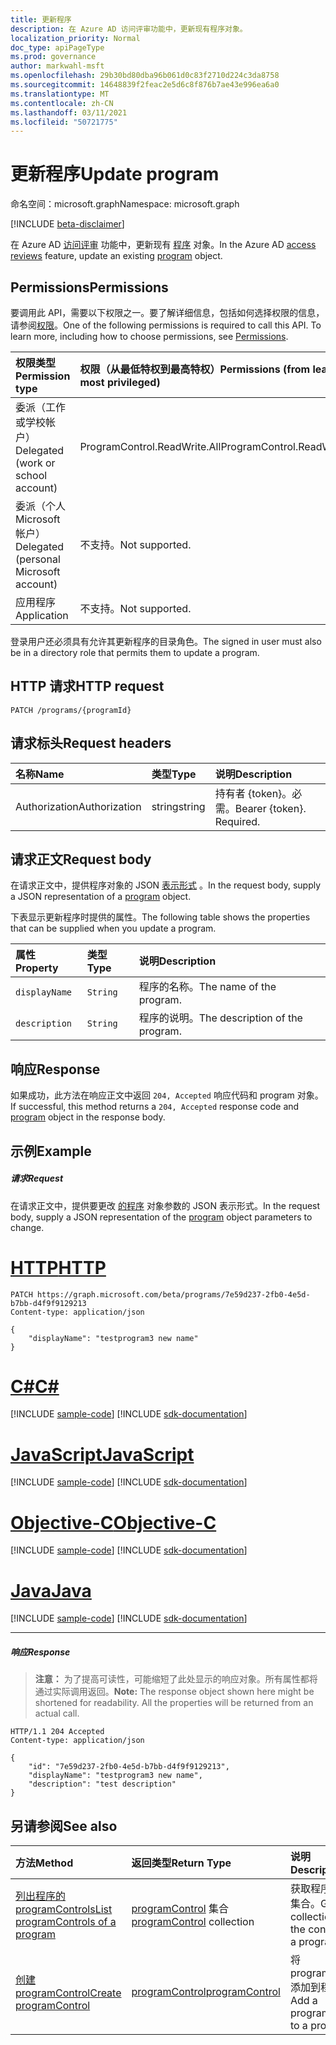 ```yaml
---
title: 更新程序
description: 在 Azure AD 访问评审功能中，更新现有程序对象。
localization_priority: Normal
doc_type: apiPageType
ms.prod: governance
author: markwahl-msft
ms.openlocfilehash: 29b30bd80dba96b061d0c83f2710d224c3da8758
ms.sourcegitcommit: 14648839f2feac2e5d6c8f876b7ae43e996ea6a0
ms.translationtype: MT
ms.contentlocale: zh-CN
ms.lasthandoff: 03/11/2021
ms.locfileid: "50721775"
---
```

# <a name="update-program"></a><span data-ttu-id="dafca-103">更新程序</span><span class="sxs-lookup"><span data-stu-id="dafca-103">Update program</span></span>

<span data-ttu-id="dafca-104">命名空间：microsoft.graph</span><span class="sxs-lookup"><span data-stu-id="dafca-104">Namespace: microsoft.graph</span></span>

[!INCLUDE [beta-disclaimer](../../includes/beta-disclaimer.md)]

<span data-ttu-id="dafca-105">在 Azure AD [访问评审](../resources/accessreviews-root.md) 功能中，更新现有 [程序](../resources/program.md) 对象。</span><span class="sxs-lookup"><span data-stu-id="dafca-105">In the Azure AD [access reviews](../resources/accessreviews-root.md) feature, update an existing [program](../resources/program.md) object.</span></span>
## <a name="permissions"></a><span data-ttu-id="dafca-106">Permissions</span><span class="sxs-lookup"><span data-stu-id="dafca-106">Permissions</span></span>
<span data-ttu-id="dafca-p101">要调用此 API，需要以下权限之一。要了解详细信息，包括如何选择权限的信息，请参阅[权限](/graph/permissions-reference)。</span><span class="sxs-lookup"><span data-stu-id="dafca-p101">One of the following permissions is required to call this API. To learn more, including how to choose permissions, see [Permissions](/graph/permissions-reference).</span></span>

|<span data-ttu-id="dafca-109">权限类型</span><span class="sxs-lookup"><span data-stu-id="dafca-109">Permission type</span></span>                        | <span data-ttu-id="dafca-110">权限（从最低特权到最高特权）</span><span class="sxs-lookup"><span data-stu-id="dafca-110">Permissions (from least to most privileged)</span></span>              |
|:--------------------------------------|:---------------------------------------------------------|
|<span data-ttu-id="dafca-111">委派（工作或学校帐户）</span><span class="sxs-lookup"><span data-stu-id="dafca-111">Delegated (work or school account)</span></span>     | <span data-ttu-id="dafca-112">ProgramControl.ReadWrite.All</span><span class="sxs-lookup"><span data-stu-id="dafca-112">ProgramControl.ReadWrite.All</span></span>   |
|<span data-ttu-id="dafca-113">委派（个人 Microsoft 帐户）</span><span class="sxs-lookup"><span data-stu-id="dafca-113">Delegated (personal Microsoft account)</span></span> | <span data-ttu-id="dafca-114">不支持。</span><span class="sxs-lookup"><span data-stu-id="dafca-114">Not supported.</span></span> |
|<span data-ttu-id="dafca-115">应用程序</span><span class="sxs-lookup"><span data-stu-id="dafca-115">Application</span></span>                            | <span data-ttu-id="dafca-116">不支持。</span><span class="sxs-lookup"><span data-stu-id="dafca-116">Not supported.</span></span> |

<span data-ttu-id="dafca-117">登录用户还必须具有允许其更新程序的目录角色。</span><span class="sxs-lookup"><span data-stu-id="dafca-117">The signed in user must also be in a directory role that permits them to update a program.</span></span>

## <a name="http-request"></a><span data-ttu-id="dafca-118">HTTP 请求</span><span class="sxs-lookup"><span data-stu-id="dafca-118">HTTP request</span></span>
<!-- { "blockType": "ignored" } -->
```http
PATCH /programs/{programId}
```
## <a name="request-headers"></a><span data-ttu-id="dafca-119">请求标头</span><span class="sxs-lookup"><span data-stu-id="dafca-119">Request headers</span></span>
| <span data-ttu-id="dafca-120">名称</span><span class="sxs-lookup"><span data-stu-id="dafca-120">Name</span></span>         | <span data-ttu-id="dafca-121">类型</span><span class="sxs-lookup"><span data-stu-id="dafca-121">Type</span></span>        | <span data-ttu-id="dafca-122">说明</span><span class="sxs-lookup"><span data-stu-id="dafca-122">Description</span></span> |
|:-------------|:------------|:------------|
| <span data-ttu-id="dafca-123">Authorization</span><span class="sxs-lookup"><span data-stu-id="dafca-123">Authorization</span></span> | <span data-ttu-id="dafca-124">string</span><span class="sxs-lookup"><span data-stu-id="dafca-124">string</span></span> | <span data-ttu-id="dafca-p102">持有者 \{token\}。必需。</span><span class="sxs-lookup"><span data-stu-id="dafca-p102">Bearer \{token\}. Required.</span></span> |

## <a name="request-body"></a><span data-ttu-id="dafca-127">请求正文</span><span class="sxs-lookup"><span data-stu-id="dafca-127">Request body</span></span>
<span data-ttu-id="dafca-128">在请求正文中，提供程序对象的 JSON [表示形式](../resources/program.md) 。</span><span class="sxs-lookup"><span data-stu-id="dafca-128">In the request body, supply a JSON representation of a [program](../resources/program.md) object.</span></span>

<span data-ttu-id="dafca-129">下表显示更新程序时提供的属性。</span><span class="sxs-lookup"><span data-stu-id="dafca-129">The following table shows the properties that can be supplied when you update a program.</span></span>

| <span data-ttu-id="dafca-130">属性</span><span class="sxs-lookup"><span data-stu-id="dafca-130">Property</span></span>     | <span data-ttu-id="dafca-131">类型</span><span class="sxs-lookup"><span data-stu-id="dafca-131">Type</span></span>        | <span data-ttu-id="dafca-132">说明</span><span class="sxs-lookup"><span data-stu-id="dafca-132">Description</span></span> |
|:-------------|:------------|:------------|
| `displayName`               |`String`                              |  <span data-ttu-id="dafca-133">程序的名称。</span><span class="sxs-lookup"><span data-stu-id="dafca-133">The name of the program.</span></span>                   |
| `description`               |`String`                              |  <span data-ttu-id="dafca-134">程序的说明。</span><span class="sxs-lookup"><span data-stu-id="dafca-134">The description of the program.</span></span>           |


## <a name="response"></a><span data-ttu-id="dafca-135">响应</span><span class="sxs-lookup"><span data-stu-id="dafca-135">Response</span></span>
<span data-ttu-id="dafca-136">如果成功，此方法在响应正文中返回 `204, Accepted` 响应[](../resources/program.md)代码和 program 对象。</span><span class="sxs-lookup"><span data-stu-id="dafca-136">If successful, this method returns a `204, Accepted` response code and [program](../resources/program.md) object in the response body.</span></span>

## <a name="example"></a><span data-ttu-id="dafca-137">示例</span><span class="sxs-lookup"><span data-stu-id="dafca-137">Example</span></span>
##### <a name="request"></a><span data-ttu-id="dafca-138">请求</span><span class="sxs-lookup"><span data-stu-id="dafca-138">Request</span></span>
<span data-ttu-id="dafca-139">在请求正文中，提供要更改 [的程序](../resources/program.md) 对象参数的 JSON 表示形式。</span><span class="sxs-lookup"><span data-stu-id="dafca-139">In the request body, supply a JSON representation of the [program](../resources/program.md) object parameters to change.</span></span>


# <a name="http"></a>[<span data-ttu-id="dafca-140">HTTP</span><span class="sxs-lookup"><span data-stu-id="dafca-140">HTTP</span></span>](#tab/http)
<!-- {
  "blockType": "request",
  "name": "update_program"
}-->
```http
PATCH https://graph.microsoft.com/beta/programs/7e59d237-2fb0-4e5d-b7bb-d4f9f9129213
Content-type: application/json

{
    "displayName": "testprogram3 new name"
}
```
# <a name="c"></a>[<span data-ttu-id="dafca-141">C#</span><span class="sxs-lookup"><span data-stu-id="dafca-141">C#</span></span>](#tab/csharp)
[!INCLUDE [sample-code](../includes/snippets/csharp/update-program-csharp-snippets.md)]
[!INCLUDE [sdk-documentation](../includes/snippets/snippets-sdk-documentation-link.md)]

# <a name="javascript"></a>[<span data-ttu-id="dafca-142">JavaScript</span><span class="sxs-lookup"><span data-stu-id="dafca-142">JavaScript</span></span>](#tab/javascript)
[!INCLUDE [sample-code](../includes/snippets/javascript/update-program-javascript-snippets.md)]
[!INCLUDE [sdk-documentation](../includes/snippets/snippets-sdk-documentation-link.md)]

# <a name="objective-c"></a>[<span data-ttu-id="dafca-143">Objective-C</span><span class="sxs-lookup"><span data-stu-id="dafca-143">Objective-C</span></span>](#tab/objc)
[!INCLUDE [sample-code](../includes/snippets/objc/update-program-objc-snippets.md)]
[!INCLUDE [sdk-documentation](../includes/snippets/snippets-sdk-documentation-link.md)]

# <a name="java"></a>[<span data-ttu-id="dafca-144">Java</span><span class="sxs-lookup"><span data-stu-id="dafca-144">Java</span></span>](#tab/java)
[!INCLUDE [sample-code](../includes/snippets/java/update-program-java-snippets.md)]
[!INCLUDE [sdk-documentation](../includes/snippets/snippets-sdk-documentation-link.md)]

---


##### <a name="response"></a><span data-ttu-id="dafca-145">响应</span><span class="sxs-lookup"><span data-stu-id="dafca-145">Response</span></span>
><span data-ttu-id="dafca-p103">**注意：** 为了提高可读性，可能缩短了此处显示的响应对象。所有属性都将通过实际调用返回。</span><span class="sxs-lookup"><span data-stu-id="dafca-p103">**Note:** The response object shown here might be shortened for readability. All the properties will be returned from an actual call.</span></span>
<!-- {
  "blockType": "response",
  "truncated": true,
  "@odata.type": "microsoft.graph.program"
} -->
```http
HTTP/1.1 204 Accepted
Content-type: application/json

{
    "id": "7e59d237-2fb0-4e5d-b7bb-d4f9f9129213",
    "displayName": "testprogram3 new name",
    "description": "test description"
}
```

## <a name="see-also"></a><span data-ttu-id="dafca-148">另请参阅</span><span class="sxs-lookup"><span data-stu-id="dafca-148">See also</span></span>

| <span data-ttu-id="dafca-149">方法</span><span class="sxs-lookup"><span data-stu-id="dafca-149">Method</span></span>           | <span data-ttu-id="dafca-150">返回类型</span><span class="sxs-lookup"><span data-stu-id="dafca-150">Return Type</span></span>    |<span data-ttu-id="dafca-151">说明</span><span class="sxs-lookup"><span data-stu-id="dafca-151">Description</span></span>|
|:---------------|:--------|:----------|
|[<span data-ttu-id="dafca-152">列出程序的 programControls</span><span class="sxs-lookup"><span data-stu-id="dafca-152">List programControls of a program</span></span>](program-listcontrols.md) |     <span data-ttu-id="dafca-153">[programControl](../resources/programcontrol.md) 集合</span><span class="sxs-lookup"><span data-stu-id="dafca-153">[programControl](../resources/programcontrol.md) collection</span></span>|    <span data-ttu-id="dafca-154">获取程序控件的集合。</span><span class="sxs-lookup"><span data-stu-id="dafca-154">Get a collection of the controls of a program.</span></span>|
|[<span data-ttu-id="dafca-155">创建 programControl</span><span class="sxs-lookup"><span data-stu-id="dafca-155">Create programControl</span></span>](programcontrol-create.md) |        [<span data-ttu-id="dafca-156">programControl</span><span class="sxs-lookup"><span data-stu-id="dafca-156">programControl</span></span>](../resources/programcontrol.md)    |   <span data-ttu-id="dafca-157">将 programControl 添加到程序。</span><span class="sxs-lookup"><span data-stu-id="dafca-157">Add a programControl to a program.</span></span>|

<!--
{
  "type": "#page.annotation",
  "description": "Update program",
  "keywords": "",
  "section": "documentation",
  "tocPath": "",
  "suppressions": [
  ]
}
-->


